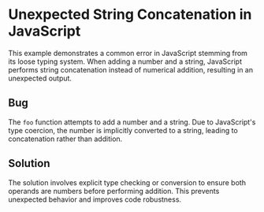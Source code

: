# Unexpected String Concatenation in JavaScript
This example demonstrates a common error in JavaScript stemming from its loose typing system. When adding a number and a string, JavaScript performs string concatenation instead of numerical addition, resulting in an unexpected output.

## Bug
The `foo` function attempts to add a number and a string.  Due to JavaScript's type coercion, the number is implicitly converted to a string, leading to concatenation rather than addition.

## Solution
The solution involves explicit type checking or conversion to ensure both operands are numbers before performing addition. This prevents unexpected behavior and improves code robustness.